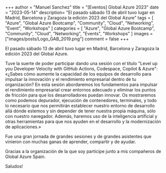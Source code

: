 +++
author = "Manuel Sanchez"
title = "[Eventos] Global Azure 2023"
date = "2023-05-14"
description= "El pasado sábado 13 de abril tuvo lugar en Madrid, Barcelona y Zaragoza la edición 2023 del Global Azure"
tags = [
    "Azure", "Global Azure Bootcamp", "Community", "Cloud", "Networking", "Event", "Workshops"
]
categories = [
    "Azure", "Global Azure Bootcamp", "Community", "Cloud", "Networking", "Events", "Workshops"
]
images  = ["images/posts/Logo_GAB_2019.png"]
comment = false
+++

El pasado sábado 13 de abril tuvo lugar en Madrid, Barcelona y Zaragoza la edición 2023 del Global Azure.

Tuve la suerte de poder participar dando una sesión con el título "Level up you Developer Velocity with GitHub Actions, Codespace, Copilot & Azure": «¿Sabes cómo aumente la capacidad de los equipos de desarrollo para impulsar la innovación y el rendimiento empresarial dentro de tu organización? En esta sesión abordaremos los fundamentos para impulsar el rendimiento empresarial crear entornos adecuado y eliminar los puntos de fricción para que los desarrolladores puedan innovar. Os mostraremos como podemos depurador, ejecución de contenedores, terminales, y todo lo necesario que nos permitirán establecer nuestro entorno de desarrollo allá dónde estemos y sin depender de tener nuestra propia máquina, sólo con nuestro navegador. Además, haremos uso de la inteligencia artificial y otras herramientas para que nos ayuden en el desarrollo y la modernización de aplicaciones.»

Fue una gran jornada de grandes sesiones y de grandes asistentes que vinieron con muchas ganas de aprender, compartir y de ayudar.

Gracias a la organización de la que soy participe junto a mis compañeros de Global Azure Spain.

Saludos!